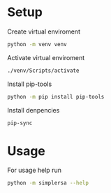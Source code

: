 # Setup

Create virtual enviroment

~~~~ bash
python -m venv venv
~~~~

Activate virtual enviroment

~~~~ bash
./venv/Scripts/activate
~~~~

Install pip-tools

~~~~ bash
python -m pip install pip-tools
~~~~

Install denpencies

~~~~ bash
pip-sync
~~~~

# Usage

For usage help run

~~~~ bash
python -m simplersa --help
~~~~
